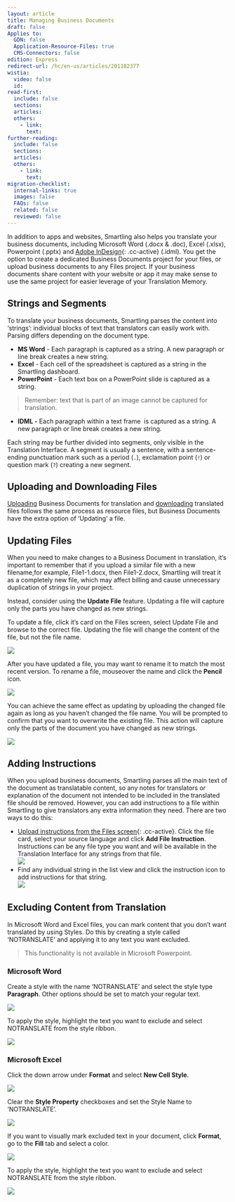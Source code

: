 ```yaml
---
layout: article
title: Managing Business Documents
draft: false
Applies to:
  GDN: false
  Application-Resource-Files: true
  CMS-Connectors: false
edition: Express
redirect-url: /hc/en-us/articles/201182377
wistia:
  video: false
  id:
read-first:
  include: false
  sections:
  articles:
  others:
    - link:
      text:
further-reading:
  include: false
  sections:
  articles:
  others:
    - link:
      text:
migration-checklist:
  internal-links: true
  images: false
  FAQs: false
  related: false
  reviewed: false
---
```



In addition to apps and websites, Smartling also helps you translate your business documents, including Microsoft Word (.docx & .doc), Excel (.xlsx), Powerpoint (.pptx) and [Adobe InDesign](/support/articles/translating-adobe-indesign-files/){: .cc-active} (.idml). You get the option to create a dedicated Business Documents project for your files, or upload business documents to any Files project. If your business documents share content with your website or app it may make sense to use the same project for easier leverage of your Translation Memory.

## Strings and Segments

To translate your business documents, Smartling parses the content into ‘strings’: individual blocks of text that translators can easily work with. Parsing differs depending on the document type.

* **MS Word** - Each paragraph is captured as a string. A new paragraph or line break creates a new string.
* **Excel** - Each cell of the spreadsheet is captured as a string in the Smartling dashboard.
* **PowerPoint** - Each text box on a PowerPoint slide is captured as a string.
> Remember: text that is part of an image cannot be captured for translation.
* **IDML -** Each paragraph within a text frame &nbsp;is captured as a string. A new paragraph or line break creates a new string.


Each string may be further divided into segments, only visible in the Translation Interface. A segment is usually a sentence, with a sentence-ending punctuation mark such as a period (`.`), exclamation point (`!`) or question mark (`?`) creating a new segment.

## Uploading and Downloading Files

[Uploading](/support/articles/upload-and-manage-files/#upload-files) Business Documents for translation and [downloading](/support/articles/download-files/) translated files follows the same process as resource files, but Business Documents have the extra option of ‘Updating’ a file.

## Updating Files

When you need to make changes to a Business Document in translation, it’s important to remember that if you upload a similar file with a new filename,for example, File1-1.docx, then File1-2.docx, Smartling will treat it as a completely new file, which may affect billing and cause unnecessary duplication of strings in your project.

Instead, consider using the **Update File** feature. Updating a file will capture only the parts you have changed as new strings.

To update a file, click it’s card on the Files screen, select Update File and browse to the correct file. Updating the file will change the content of the file, but not the file name.

![](/uploads/versions/smartling___manage_files-1---x----868-729x---.png)

<div class="info">After you have updated a file, you may want to rename it to match the most recent version. To rename a file, mouseover the name and click the <strong>Pencil</strong> icon.</div>

![](/uploads/versions/business_documents_overview_-_google_docs---x----346-398x---.png)

You can achieve the same effect as updating by uploading the changed file again as long as you haven’t changed the file name. You will be prompted to confirm that you want to overwrite the existing file. This action will capture only the parts of the document you have changed as new strings.

![](/uploads/versions/smartling___manage_files-2---x----1552-536x---.png)

## Adding Instructions

When you upload business documents, Smartling parses all the main text of the document as translatable content, so any notes for translators or explanation of the document not intended to be included in the translated file should be removed. However, you can add instructions to a file within Smartling to give translators any extra information they need. There are two ways to do this:

* [Upload instructions from the Files screen](/support/articles/add-translator-instructions-to-a-file/){: .cc-active}. Click the file card, select your source language and click **Add File Instruction**. Instructions can be any file type you want and will be available in the Translation Interface for any strings from that file.
  <br>![](/uploads/versions/smartling___manage_files-3---x----1348-1092x---.png)
* Find any individual string in the list view and click the instruction icon to add instructions for that string.
  <br>![](/uploads/versions/smartling___translations_management-3---x----1338-520x---.png)


## Excluding Content from Translation

In Microsoft Word and Excel files, you can mark content that you don’t want translated by using Styles. Do this by creating a style called ‘NOTRANSLATE’ and applying it to any text you want excluded.

> This functionality is not available in Microsoft Powerpoint.

### Microsoft Word

Create a style with the name ‘NOTRANSLATE’ and select the style type **Paragraph**. Other options should be set to match your regular text.

![](/uploads/versions/image---x----403-508x---.jpg)

To apply the style, highlight the text you want to exclude and select NOTRANSLATE from the style ribbon.

![](/uploads/versions/image-1---x----858-513x---.jpg)

### Microsoft Excel

Click the down arrow under **Format** and select **New Cell Style**.

![](/uploads/versions/hud_window_and_workbook1---x----1423-516x---.png)

Clear the **Style Property** checkboxes and set the Style Name to ‘NOTRANSLATE’.

![](/uploads/versions/new_cell_style_and_workbook1_and_document1_and_microsoft_word---x----412-305x---.png)

If you want to visually mark excluded text in your document, click **Format**, go to the **Fill** tab and select a color.

![](/uploads/versions/format_cells_and_new_cell_style---x----988-611x---.png)

To apply the style, highlight the text you want to exclude and select NOTRANSLATE from the style ribbon.

![](/uploads/versions/screenshot_11_2_15__1_49_pm---x----973-521x---.png)